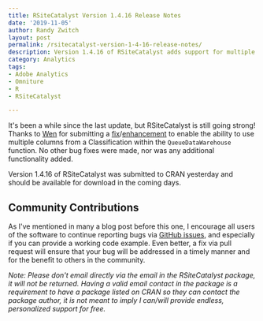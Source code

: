 ```yaml
---
title: RSiteCatalyst Version 1.4.16 Release Notes
date: '2019-11-05'
author: Randy Zwitch
layout: post
permalink: /rsitecatalyst-version-1-4-16-release-notes/
description: Version 1.4.16 of RSiteCatalyst adds support for multiple classification columns to be returned via QueueDataWarehouse.
category: Analytics
tags:
- Adobe Analytics
- Omniture
- R
- RSiteCatalyst

---
```


It's been a while since the last update, but RSiteCatalyst is still going strong! Thanks to [Wen](https://github.com/slin30) for submitting a [fix](https://github.com/randyzwitch/RSiteCatalyst/issues/210)/[enhancement](https://github.com/randyzwitch/RSiteCatalyst/issues/239) to enable the ability to use multiple columns from a Classification within the `QueueDataWarehouse` function. No other bug fixes were made, nor was any additional functionality added.

Version 1.4.16 of RSiteCatalyst was submitted to CRAN yesterday and should be available for download in the coming days.

## Community Contributions
As I've mentioned in many a blog post before this one, I encourage all users of the software to continue reporting bugs via [GitHub issues](https://github.com/randyzwitch/RSiteCatalyst/issues), and especially if you can provide a working code example. Even better, a fix via pull request will ensure that your bug will be addressed in a timely manner and for the benefit to others in the community.

_Note: Please don't email directly via the email in the RSiteCatalyst package, it will not be returned. Having a valid email contact in the package is a requirement to have a package listed on CRAN so they can contact the package author, it is not meant to imply I can/will provide endless, personalized support for free._
